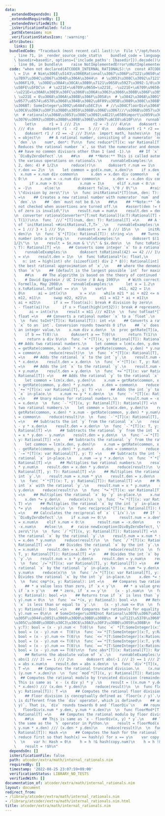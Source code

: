 ```yaml
---
data:
  _extendedDependsOn: []
  _extendedRequiredBy: []
  _extendedVerifiedWith: []
  _isVerificationFailed: false
  _pathExtension: nim
  _verificationStatusIcon: ':warning:'
  attributes:
    links: []
  bundledCode: "Traceback (most recent call last):\n  File \"/opt/hostedtoolcache/Python/3.10.8/x64/lib/python3.10/site-packages/onlinejudge_verify/documentation/build.py\"\
    , line 71, in _render_source_code_stat\n    bundled_code = language.bundle(stat.path,\
    \ basedir=basedir, options={'include_paths': [basedir]}).decode()\n  File \"/opt/hostedtoolcache/Python/3.10.8/x64/lib/python3.10/site-packages/onlinejudge_verify/languages/nim.py\"\
    , line 86, in bundle\n    raise NotImplementedError\nNotImplementedError\n"
  code: "when not declared(ATCODER_INTERNAL_RATIONALS):\n  const ATCODER_INTERNAL_RATIONALS*\
    \ = 1\n  # Nim\u306E\u5143\u306ERational\u3067\u306F\u7121\u9650\u5927\u306E\u8A08\
    \u7B97\u304C\u3067\u304D\u306A\u3044\n  # \u3053\u308C\u3092\u7121\u9650\u5927\
    \u306F1/0, \u30DE\u30A4\u30CA\u30B9\u7121\u9650\u5927\u3092-1/0\u3068\u3057\u3066\
    \u5BFE\u5FDC\n  # \u221E+\u6709\u9650=\u221E, -\u221E+\u6709\u9650=-\u221E, \u221E\
    -\u221E=\u30A8\u30E9\u30FC\u3068\u306A\u3063\u3066\u308B\u306F\u305A\n  # 1 /\
    \ \u221E = 0\u3068\u306A\u308B\u306F\u305A\n  # \u3042\u3068\u3001\u591A\u500D\
    \u9577\u6574\u6570\u3068\u304B\u3082\u8F09\u305B\u3089\u308C\u308B\u3088\u3046\
    \u306BT: SomeInteger\u3092\u64A4\u5EC3\n  # //\u304CfloorDiv\u3068\u30D0\u30C3\
    \u30C6\u30A3\u30F3\u30B0\u3059\u308B\u306E\u3067///\u306B\u3057\u3088\u3046\u304B\
    \n  # rationals\u3068\u3053\u308C\u3092\u4E21\u65B9import\u3059\u308B\u3068\u305F\
    \u3076\u3093\u30D0\u30B0\u308B\u306E\u3067\u6CE8\u610F\n\n  runnableExamples:\n\
    \    let\n      r1 = 1 /// 2\n      r2 = -3 /// 4\n\n    doAssert r1 + r2 == -1\
    \ /// 4\n    doAssert r1 - r2 ==  5 /// 4\n    doAssert r1 * r2 == -3 /// 8\n\
    \    doAssert r1 / r2 == -2 /// 3\n\n  import math, hashes\n\n  type Rational*[T]\
    \ = object\n    ## A rational number, consisting of a numerator `num` and a denominator\
    \ `den`.\n    num*, den*: T\n\n  func reduce*[T](x: var Rational[T]) =\n    ##\
    \ Reduces the rational number `x`, so that the numerator and denominator\n   \
    \ ## have no common divisors other than 1 (and -1).\n    ## If `x` is 0, raises\
    \ `DivByZeroDefect`.\n    ##\n    ## **Note:** This is called automatically by\
    \ the various operations on rationals.\n    runnableExamples:\n      var r = Rational[int](num:\
    \ 2, den: 4) # 1/2\n      reduce(r)\n      doAssert r.num == 1\n      doAssert\
    \ r.den == 2\n  \n    let common = gcd(x.num, x.den)\n    if x.den > 0:\n    \
    \  x.num = x.num div common\n      x.den = x.den div common\n    elif x.den <\
    \ 0:\n      x.num = -x.num div common\n      x.den = -x.den div common\n    else:\n\
    \      if x.num > 0:\n        x.num = 1\n      elif x.num < 0:\n        x.num\
    \ = -1\n      else:\n        doAssert false, \"0 / 0\"\n      #raise newException(DivByZeroDefect,\
    \ \"division by zero\")\n  \n  func initRational*[T](num, den: T): Rational[T]\
    \ =\n    ## Creates a new rational number with numerator `num` and denominator\
    \ `den`.\n    ## `den` must not be 0.\n    ##\n    ## **Note:** `den != 0` is\
    \ not checked when assertions are turned off.\n    #assert(den != 0, \"a denominator\
    \ of zero is invalid\")\n    result.num = num\n    result.den = den\n    reduce(result)\n\
    \n  converter rationalConverter*[T:not Rational](a:T):Rational[T] =\n    initRational(a,\
    \ T(1))\n\n  func `///`*[T](num, den: T): Rational[T] =\n    ## A friendlier version\
    \ of `initRational <#initRational,T,T>`_.\n    runnableExamples:\n      let x\
    \ = 1 /// 3 + 1 /// 5\n      doAssert x == 8 /// 15\n  \n    initRational[T](num,\
    \ den)\n  \n  func `$`*[T](x: Rational[T]): string =\n    ## Turns a rational\
    \ number into a string.\n    runnableExamples:\n      doAssert $(1 /// 2) == \"\
    1/2\"\n  \n    result = $x.num & \"/\" & $x.den\n  \n  func toRational*[T](x:\
    \ T): Rational[T] =\n    ## Converts some integer `x` to a rational number.\n\
    \    runnableExamples:\n      doAssert toRational(42) == 42 /// 1\n  \n    result.num\
    \ = x\n    result.den = 1\n  \n  func toRational*(x: float,\n                \
    \   n: int = high(int) shr (sizeof(int) div 2 * 8)): Rational[int] =\n    ## Calculates\
    \ the best rational approximation of `x`,\n    ## where the denominator is smaller\
    \ than `n`\n    ## (default is the largest possible `int` for maximal resolution).\n\
    \    ##\n    ## The algorithm is based on the theory of continued fractions.\n\
    \    # David Eppstein / UC Irvine / 8 Aug 1993\n    # With corrections from Arno\
    \ Formella, May 2008\n    runnableExamples:\n      let x = 1.2\n      doAssert\
    \ x.toRational.toFloat == x\n  \n    var\n      m11, m22 = 1\n      m12, m21 =\
    \ 0\n      ai = int(x)\n      x = x\n    while m21 * ai + m22 <= n:\n      swap\
    \ m12, m11\n      swap m22, m21\n      m11 = m12 * ai + m11\n      m21 = m22 *\
    \ ai + m21\n      if x == float(ai): break # division by zero\n      x = 1 / (x\
    \ - float(ai))\n      if x > float(high(int32)): break # representation failure\n\
    \      ai = int(x)\n    result = m11 /// m21\n  \n  func toFloat*[T](x: Rational[T]):\
    \ float =\n    ## Converts a rational number `x` to a `float`.\n    x.num / x.den\n\
    \  \n  func toInt*[T](x: Rational[T]): int =\n    ## Converts a rational number\
    \ `x` to an `int`. Conversion rounds towards 0 if\n    ## `x` does not contain\
    \ an integer value.\n    x.num div x.den\n  \n  proc getRate[T](a, b:T):T =\n\
    \    if b == T(0):\n      doAssert a == T(0)\n      return T(1)\n    else:\n \
    \     return a div b\n\n  func `+`*[T](x, y: Rational[T]): Rational[T] =\n   \
    \ ## Adds two rational numbers.\n    let common = lcm(x.den, y.den)\n    result.num\
    \ = getRate(common, x.den) * x.num + getRate(common, y.den) * y.num\n    result.den\
    \ = common\n    reduce(result)\n  \n  func `+`*[T](x: Rational[T], y: T): Rational[T]\
    \ =\n    ## Adds the rational `x` to the int `y`.\n    result.num = x.num + y\
    \ * x.den\n    result.den = x.den\n  \n  func `+`*[T](x: T, y: Rational[T]): Rational[T]\
    \ =\n    ## Adds the int `x` to the rational `y`.\n    result.num = x * y.den\
    \ + y.num\n    result.den = y.den\n  \n  func `+=`*[T](x: var Rational[T], y:\
    \ Rational[T]) =\n    ## Adds the rational `y` to the rational `x` in-place.\n\
    \    let common = lcm(x.den, y.den)\n    x.num = getRate(common, x.den) * x.num\
    \ + getRate(common, y.den) * y.num\n    x.den = common\n    reduce(x)\n  \n  func\
    \ `+=`*[T](x: var Rational[T], y: T) =\n    ## Adds the int `y` to the rational\
    \ `x` in-place.\n    x.num += y * x.den\n  \n  func `-`*[T](x: Rational[T]): Rational[T]\
    \ =\n    ## Unary minus for rational numbers.\n    result.num = -x.num\n    result.den\
    \ = x.den\n  \n  func `-`*[T](x, y: Rational[T]): Rational[T] =\n    ## Subtracts\
    \ two rational numbers.\n    let common = lcm(x.den, y.den)\n    result.num =\
    \ getRate(common, x.den) * x.num - getRate(common, y.den) * y.num\n    result.den\
    \ = common\n    reduce(result)\n  \n  func `-`*[T](x: Rational[T], y: T): Rational[T]\
    \ =\n    ## Subtracts the int `y` from the rational `x`.\n    result.num = x.num\
    \ - y * x.den\n    result.den = x.den\n  \n  func `-`*[T](x: T, y: Rational[T]):\
    \ Rational[T] =\n    ## Subtracts the rational `y` from the int `x`.\n    result.num\
    \ = x * y.den - y.num\n    result.den = y.den\n  \n  func `-=`*[T](x: var Rational[T],\
    \ y: Rational[T]) =\n    ## Subtracts the rational `y` from the rational `x` in-place.\n\
    \    let common = lcm(x.den, y.den)\n    x.num = getRate(common, x.den) * x.num\
    \ - getRate(common, y.den) * y.num\n    x.den = common\n    reduce(x)\n  \n  func\
    \ `-=`*[T](x: var Rational[T], y: T) =\n    ## Subtracts the int `y` from the\
    \ rational `x` in-place.\n    x.num -= y * x.den\n  \n  func `*`*[T](x, y: Rational[T]):\
    \ Rational[T] =\n    ## Multiplies two rational numbers.\n    result.num = x.num\
    \ * y.num\n    result.den = x.den * y.den\n    reduce(result)\n  \n  func `*`*[T](x:\
    \ Rational[T], y: T): Rational[T] =\n    ## Multiplies the rational `x` with the\
    \ int `y`.\n    result.num = x.num * y\n    result.den = x.den\n    reduce(result)\n\
    \  \n  func `*`*[T](x: T, y: Rational[T]): Rational[T] =\n    ## Multiplies the\
    \ int `x` with the rational `y`.\n    result.num = x * y.num\n    result.den =\
    \ y.den\n    reduce(result)\n  \n  func `*=`*[T](x: var Rational[T], y: Rational[T])\
    \ =\n    ## Multiplies the rational `x` by `y` in-place.\n    x.num *= y.num\n\
    \    x.den *= y.den\n    reduce(x)\n  \n  func `*=`*[T](x: var Rational[T], y:\
    \ T) =\n    ## Multiplies the rational `x` by the int `y` in-place.\n    x.num\
    \ *= y\n    reduce(x)\n  \n  func reciprocal*[T](x: Rational[T]): Rational[T]\
    \ =\n    ## Calculates the reciprocal of `x` (`1/x`).\n    ## If `x` is 0, raises\
    \ `DivByZeroDefect`.\n    if x.num >= 0:\n      result.num = x.den\n      result.den\
    \ = x.num\n    elif x.num < 0:\n      result.num = -x.den\n      result.den =\
    \ -x.num\n    #else:\n    #  raise newException(DivByZeroDefect, \"division by\
    \ zero\")\n  \n  func `/`*[T](x, y: Rational[T]): Rational[T] =\n    ## Divides\
    \ the rational `x` by the rational `y`.\n    result.num = x.num * y.den\n    result.den\
    \ = x.den * y.num\n    reduce(result)\n  \n  func `/`*[T](x: Rational[T], y: T):\
    \ Rational[T] =\n    ## Divides the rational `x` by the int `y`.\n    result.num\
    \ = x.num\n    result.den = x.den * y\n    reduce(result)\n  \n  func `/`*[T](x:\
    \ T, y: Rational[T]): Rational[T] =\n    ## Divides the int `x` by the rational\
    \ `y`.\n    result.num = x * y.den\n    result.den = y.num\n    reduce(result)\n\
    \  \n  func `/=`*[T](x: var Rational[T], y: Rational[T]) =\n    ## Divides the\
    \ rational `x` by the rational `y` in-place.\n    x.num *= y.den\n    x.den *=\
    \ y.num\n    reduce(x)\n  \n  func `/=`*[T](x: var Rational[T], y: T) =\n    ##\
    \ Divides the rational `x` by the int `y` in-place.\n    x.den *= y\n    reduce(x)\n\
    \  \n  func cmp*(x, y: Rational): int =\n    ## Compares two rationals. Returns\n\
    \    ## * a value less than zero, if `x < y`\n    ## * a value greater than zero,\
    \ if `x > y`\n    ## * zero, if `x == y`\n    (x - y).num\n  \n  func `<`*(x,\
    \ y: Rational): bool =\n    ## Returns true if `x` is less than `y`.\n    (x -\
    \ y).num < 0\n  \n  func `<=`*(x, y: Rational): bool =\n    ## Returns tue if\
    \ `x` is less than or equal to `y`.\n    (x - y).num <= 0\n  \n  func `==`*(x,\
    \ y: Rational): bool =\n    ## Compares two rationals for equality.\n    (x -\
    \ y).num == 0\n\n  # SomeInteger\u3092not Rational\u307E\u3067\u62E1\u5F35\u3057\
    \u305F\u3044\u3051\u3069\u30D0\u30B0\u308B\n  # \u7121\u5370\u3060\u3068\u306A\
    \u305C\u304B\u30D0\u30C3\u30C6\u30A3\u30F3\u30B0\u3059\u308B\n  func `<` *[T:SomeInteger](x:Rational[T],\
    \ y:T): bool = (x - y).num <  T(0)\n  func `<` *[T:SomeInteger](x:T, y:Rational[T]):\
    \ bool = (x - y).num <  T(0)\n  func `<=`*[T:SomeInteger](x:T, y:Rational[T]):\
    \ bool = (x - y).num <= T(0)\n  func `<=`*[T:SomeInteger](x:Rational[T], y:T):\
    \ bool = (x - y).num <= T(0)\n  func `==`*[T:SomeInteger](x:T, y:Rational[T]):\
    \ bool = (x - y).num == T(0)\n  func `==`*[T:SomeInteger](x:Rational[T], y:T):\
    \ bool = (x - y).num == T(0)\n\n  func abs*[T](x: Rational[T]): Rational[T] =\n\
    \    ## Returns the absolute value of `x`.\n    runnableExamples:\n      doAssert\
    \ abs(1 /// 2) == 1 /// 2\n      doAssert abs(-1 /// 2) == 1 /// 2\n  \n    result.num\
    \ = abs x.num\n    result.den = abs x.den\n  \n  func `div`*[T](x, y: Rational[T]):\
    \ T =\n    ## Computes the rational truncated division.\n    (x.num * y.den) div\
    \ (y.num * x.den)\n  \n  func `mod`*[T](x, y: Rational[T]): Rational[T] =\n  \
    \  ## Computes the rational modulo by truncated division (remainder).\n    ##\
    \ This is same as `x - (x div y) * y`.\n    result = ((x.num * y.den) mod (y.num\
    \ * x.den)) /// (x.den * y.den)\n    reduce(result)\n  \n  func floorDiv*[T](x,\
    \ y: Rational[T]): T =\n    ## Computes the rational floor division.\n    ##\n\
    \    ## Floor division is conceptually defined as `floor(x / y)`.\n    ## This\
    \ is different from the `div` operator, which is defined\n    ## as `trunc(x /\
    \ y)`. That is, `div` rounds towards 0 and `floorDiv`\n    ## rounds down.\n \
    \   floorDiv(x.num * y.den, y.num * x.den)\n  \n  func floorMod*[T](x, y: Rational[T]):\
    \ Rational[T] =\n    ## Computes the rational modulo by floor division (modulo).\n\
    \    ##\n    ## This is same as `x - floorDiv(x, y) * y`.\n    ## This func behaves\
    \ the same as the `%` operator in Python.\n    result = floorMod(x.num * y.den,\
    \ y.num * x.den) /// (x.den * y.den)\n    reduce(result)\n  \n  func hash*[T](x:\
    \ Rational[T]): Hash =\n    ## Computes the hash for the rational `x`.\n    #\
    \ reduce first so that hash(x) == hash(y) for x == y\n    var copy = x\n    reduce(copy)\n\
    \  \n    var h: Hash = 0\n    h = h !& hash(copy.num)\n    h = h !& hash(copy.den)\n\
    \    result = !$h\n"
  dependsOn: []
  isVerificationFile: false
  path: atcoder/extra/math/internal_rationals.nim
  requiredBy: []
  timestamp: '2022-08-25 23:07:59+09:00'
  verificationStatus: LIBRARY_NO_TESTS
  verifiedWith: []
documentation_of: atcoder/extra/math/internal_rationals.nim
layout: document
redirect_from:
- /library/atcoder/extra/math/internal_rationals.nim
- /library/atcoder/extra/math/internal_rationals.nim.html
title: atcoder/extra/math/internal_rationals.nim
---
```

